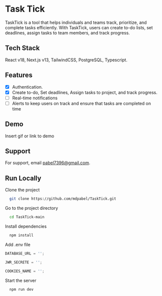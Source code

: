 # Task Tick

TaskTick is a tool that helps individuals and teams track, prioritize, and complete tasks efficiently. With TaskTick, users can create to-do lists, set deadlines, assign tasks to team members, and track progress.

## Tech Stack

React v18, Next.js v13, TailwindCSS, PostgreSQL, Typescript.

## Features

- [x] Authentication.
- [x] Create to-do, Set deadlines, Assign tasks to project, and track progress.
- [ ] Real-time notifications
- [ ] Alerts to keep users on track and ensure that tasks are completed on time

## Demo

Insert gif or link to demo

## Support

For support, email pabel7396@gmail.com.

## Run Locally

Clone the project

```bash
  git clone https://github.com/mdpabel/TaskTick.git
```

Go to the project directory

```bash
  cd TaskTick-main
```

Install dependencies

```bash
  npm install
```

Add .env file

```js
DATABASE_URL = '';

JWR_SECRETE = '';

COOKIES_NAME = '';
```

Start the server

```bash
  npm run dev
```
